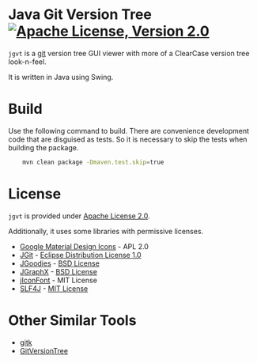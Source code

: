 # Java Git Version Tree [![Apache License, Version 2.0](https://img.shields.io/badge/license-Apache--2.0-blue.svg)](http://www.apache.org/licenses/LICENSE-2.0)

`jgvt` is a [git](https://git-scm.com/) version tree GUI viewer with more
of a ClearCase version tree look-n-feel.

It is written in Java using Swing.

# Build

Use the following command to build.  There are convenience development
code that are disguised as tests.  So it is necessary to skip the
tests when building the package.

```bash
	mvn clean package -Dmaven.test.skip=true
```

# License

`jgvt` is provided under [Apache License 2.0](http://www.apache.org/licenses/LICENSE-2.0).

Additionally, it uses some libraries with permissive licenses.

* [Google Material Design Icons](https://design.google.com/icons/) - APL 2.0
* [JGit](https://www.eclipse.org/jgit/) - [Eclipse Distribution License 1.0](https://www.eclipse.org/org/documents/edl-v10.php)
* [JGoodies](http://www.jgoodies.com/freeware/libraries/) - [BSD License](http://www.jgoodies.com/downloads/libraries/)
* [JGraphX](https://github.com/jgraph/jgraphx) - [BSD License](https://github.com/jgraph/jgraphx/blob/master/license.txt)
* [jIconFont](http://jiconfont.github.io/) - MIT License
* [SLF4J](https://www.slf4j.org/) - [MIT License](https://www.slf4j.org/license.html)

# Other Similar Tools

* [gitk](https://git-scm.com/docs/gitk)
* [GitVersionTree](https://github.com/crc8/GitVersionTree)
